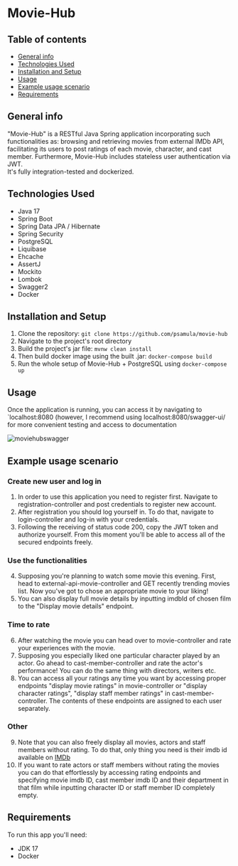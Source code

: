 # Movie-Hub
## Table of contents
  * [General info](#general-info)
  * [Technologies Used](#technologies-used)
  * [Installation and Setup](#installation-and-setup)
  * [Usage](#usage)
  * [Example usage scenario](#example-usage-scenario)
  * [Requirements](#requirements)

## General info
"Movie-Hub" is a RESTful Java Spring application incorporating such
functionalities as: browsing and retrieving movies from external IMDb API,
facilitating its users to post ratings of each movie, character, and cast
member. Furthermore, Movie-Hub includes stateless user authentication via
JWT.  
It's fully integration-tested and dockerized.

## Technologies Used
- Java 17
- Spring Boot
- Spring Data JPA / Hibernate
- Spring Security
- PostgreSQL
- Liquibase
- Ehcache
- AssertJ
- Mockito
- Lombok
- Swagger2
- Docker

## Installation and Setup
1. Clone the repository: ```git clone https://github.com/psamula/movie-hub```
2. Navigate to the project's root directory
3. Build the project's jar file: ```mvnw clean install```
4. Then build docker image using the built .jar: ```docker-compose build```
5. Run the whole setup of Movie-Hub + PostgreSQL using ```docker-compose up```

## Usage
Once the application is running, you can access it by navigating to `localhost:8080 (however, I recommend using localhost:8080/swagger-ui/ for more convenient testing and access to documentation  

![moviehubswagger](https://user-images.githubusercontent.com/92303720/213501490-3ae1e9e6-be11-4e9c-9c23-3d56155fe7c5.png)

## Example usage scenario
### Create new user and log in
1. In order to use this application you need to register first. Navigate to registration-controller and post credentials to register new account.
2. After registration you should log yourself in. To do that, navigate to login-controller and log-in with your credentials.
3. Following the receiving of status code 200, copy the JWT token and authorize yourself. From this moment you'll be able to access all of the secured endpoints freely.
### Use the functionalities
4. Supposing you're planning to watch some movie this evening. First, head to external-api-movie-controller and GET recently trending movies list. Now you've got to chose an appropriate movie to your liking!
5. You can also display full movie details by inputting imdbId of chosen film to the "Display movie details" endpoint.
### Time to rate 
6. After watching the movie you can head over to movie-controller and rate your experiences with the movie. 
7. Supposing you especially liked one particular character played by an actor. Go ahead to cast-member-controller and rate the actor's performance! You can do the same thing with directors, writers etc.
8. You can access all your ratings any time you want by accessing proper endpoints "display movie ratings" in movie-controller or "display character ratings", "display staff member ratings" in cast-member-controller. The contents of these endpoints are assigned to each user separately.
### Other
9. Note that you can also freely display all movies, actors and staff members without rating. To do that, only thing you need is their imdb id available on [IMDb](http://imdb.com) 
10. If you want to rate actors or staff members without rating the movies you can do that effortlessly by accessing rating endpoints and specifying movie imdb ID, cast member imdb ID and their department in that film while inputting character ID or staff member ID completely empty.

## Requirements
To run this app you'll need:
- JDK 17
- Docker
